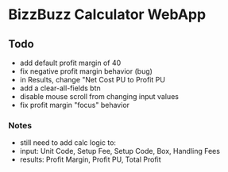 # BizzBuzz Calculator WebApp

## Todo

- add default profit margin of 40
- fix negative profit margin behavior (bug)
- in Results, change "Net Cost PU to Profit PU
- add a clear-all-fields btn
- disable mouse scroll from changing input values
- fix profit margin "focus" behavior

### Notes

- still need to add calc logic to:
- input: Unit Code, Setup Fee, Setup Code, Box, Handling Fees
- results: Profit Margin, Profit PU, Total Profit

